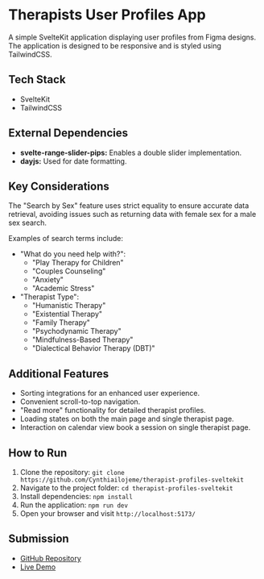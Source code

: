 # Therapists User Profiles App

A simple SvelteKit application displaying user profiles from Figma designs. The application is designed to be responsive and is styled using TailwindCSS.

## Tech Stack

- SvelteKit
- TailwindCSS

## External Dependencies

- **svelte-range-slider-pips:** Enables a double slider implementation.
- **dayjs:** Used for date formatting.

## Key Considerations

The "Search by Sex" feature uses strict equality to ensure accurate data retrieval, avoiding issues such as returning data with female sex for a male sex search.

Examples of search terms include:
- "What do you need help with?":
  - "Play Therapy for Children"
  - "Couples Counseling"
  - "Anxiety"
  - "Academic Stress"
- "Therapist Type":
  - "Humanistic Therapy"
  - "Existential Therapy"
  - "Family Therapy"
  - "Psychodynamic Therapy"
  - "Mindfulness-Based Therapy"
  - "Dialectical Behavior Therapy (DBT)"

## Additional Features

- Sorting integrations for an enhanced user experience.
- Convenient scroll-to-top navigation.
- "Read more" functionality for detailed therapist profiles.
- Loading states on both the main page and single therapist page.
- Interaction on calendar view book a session on single therapist page.

## How to Run

1. Clone the repository: `git clone https://github.com/Cynthiailojeme/therapist-profiles-sveltekit`
2. Navigate to the project folder: `cd therapist-profiles-sveltekit`
3. Install dependencies: `npm install`
4. Run the application: `npm run dev`
5. Open your browser and visit `http://localhost:5173/`

## Submission

- [GitHub Repository](https://github.com/Cynthiailojeme/therapist-profiles-sveltekit)
- [Live Demo](https://cynthia-emote-care-test.vercel.app/)

